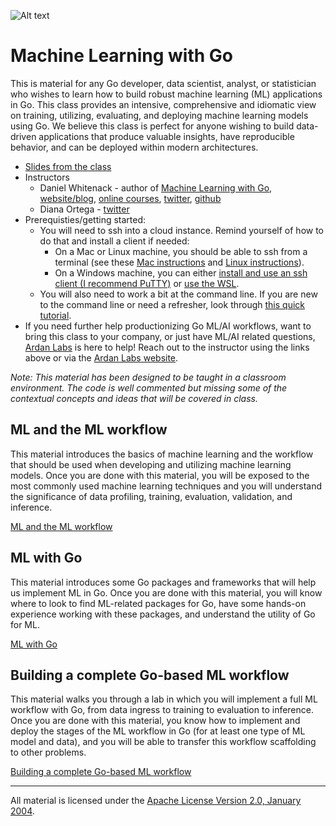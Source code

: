 ![Alt text](https://docs.google.com/drawings/d/e/2PACX-1vT37glyZXd8ViXedt0LCSpzsbWCUSSLhWuR3o5_74tL92fh7zeIo3hVtCzhnpw8IeWAM-KcI419cIkm/pub?w=745&h=310)

# Machine Learning with Go

This is material for any Go developer, data scientist, analyst, or statistician who wishes to learn how to build robust machine learning (ML) applications in Go. This class provides an intensive, comprehensive and idiomatic view on training, utilizing, evaluating, and deploying machine learning models using Go. We believe this class is perfect for anyone wishing to build data-driven applications that produce valuable insights, have reproducible behavior, and can be deployed within modern architectures.

- [Slides from the class](https://docs.google.com/presentation/d/1BMRPCNPptXsLxw40-1c7HG2UEXOK-sBp8OfloJrCv6I/edit?usp=sharing)
- Instructors 
  - Daniel Whitenack - author of [Machine Learning with Go](https://www.packtpub.com/big-data-and-business-intelligence/machine-learning-go), [website/blog](http://www.datadan.io/), [online courses](http://learn.datadan.io/), [twitter](https://twitter.com/dwhitena), [github](https://github.com/dwhitena)
  - Diana Ortega - [twitter](https://twitter.com/dicaormu)
- Prerequisties/getting started:
  - You will need to ssh into a cloud instance. Remind yourself of how to do that and install a client if needed:
    - On a Mac or Linux machine, you should be able to ssh from a terminal (see these [Mac instructions](http://accc.uic.edu/answer/how-do-i-use-ssh-and-sftp-mac-os-x) and [Linux instructions](https://www.digitalocean.com/community/tutorials/how-to-use-ssh-to-connect-to-a-remote-server-in-ubuntu)).
    - On a Windows machine, you can either [install and use an ssh client (I recommend PuTTY)](https://www.putty.org/) or [use the WSL](https://docs.microsoft.com/en-us/windows/wsl/install-win10).
  - You will also need to work a bit at the command line. If you are new to the command line or need a refresher, look through [this quick tutorial](https://lifehacker.com/5633909/who-needs-a-mouse-learn-to-use-the-command-line-for-almost-anything).
- If you need further help productionizing Go ML/AI workflows, want to bring this class to your company, or just have ML/AI related questions, [Ardan Labs](https://www.ardanlabs.com/) is here to help! Reach out to the instructor using the links above or via the [Ardan Labs website](https://www.ardanlabs.com/). 

*Note: This material has been designed to be taught in a classroom environment. The code is well commented but missing some of the contextual concepts and ideas that will be covered in class.*

## ML and the ML workflow

This material introduces the basics of machine learning and the workflow that should be used when developing and utilizing machine learning models. Once you are done with this material, you will be exposed to the most commonly used machine learning techniques and you will understand the significance of data profiling, training, evaluation, validation, and inference. 

[ML and the ML workflow](ml_intro)

## ML with Go

This material introduces some Go packages and frameworks that will help us implement ML in Go. Once you are done with this material, you will know where to look to find ML-related packages for Go, have some hands-on experience working with these packages, and understand the utility of Go for ML.

[ML with Go](ml_with_go)

## Building a complete Go-based ML workflow

This material walks you through a lab in which you will implement a full ML workflow with Go, from data ingress to training to evaluation to inference. Once you are done with this material, you know how to implement and deploy the stages of the ML workflow in Go (for at least one type of ML model and data), and you will be able to transfer this workflow scaffolding to other problems.

[Building a complete Go-based ML workflow](ml_workflow)

___
All material is licensed under the [Apache License Version 2.0, January 2004](http://www.apache.org/licenses/LICENSE-2.0).
